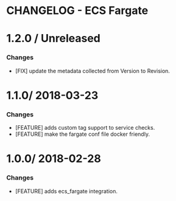 # CHANGELOG - ECS Fargate

1.2.0 / Unreleased
==================

### Changes

* [FIX] update the metadata collected from Version to Revision.

1.1.0/ 2018-03-23
==================

### Changes

* [FEATURE] adds custom tag support to service checks.
* [FEATURE] make the fargate conf file docker friendly.

1.0.0/ 2018-02-28
==================

### Changes

* [FEATURE] adds ecs_fargate integration.
